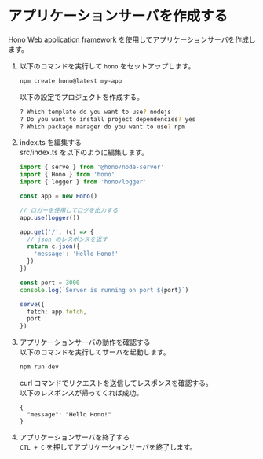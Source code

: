 # アプリケーションサーバを作成する
[Hono Web application framework](https://hono.dev/) を使用してアプリケーションサーバを作成します。

1. 以下のコマンドを実行して `hono` をセットアップします。  

    ```bash
    npm create hono@latest my-app
    ```

    以下の設定でプロジェクトを作成する。
    ```bash
    ? Which template do you want to use? nodejs
    ? Do you want to install project dependencies? yes
    ? Which package manager do you want to use? npm
    ```

2. index.ts を編集する  
src/index.ts を以下のように編集します。

    ```typescript
    import { serve } from '@hono/node-server'
    import { Hono } from 'hono'
    import { logger } from 'hono/logger'

    const app = new Hono()

    // ロガーを使用してログを出力する
    app.use(logger())

    app.get('/', (c) => {
      // json のレスポンスを返す
      return c.json({
        'message': 'Hello Hono!'
      })
    })

    const port = 3000
    console.log(`Server is running on port ${port}`)

    serve({
      fetch: app.fetch,
      port
    })
    ```

3. アプリケーションサーバの動作を確認する  
以下のコマンドを実行してサーバを起動します。

    ```bash
    npm run dev
    ```

    curl コマンドでリクエストを送信してレスポンスを確認する。  
    以下のレスポンスが帰ってくれば成功。

    ```
    {
      "message": "Hello Hono!"
    }
    ```

4. アプリケーションサーバを終了する  
`CTL + C` を押してアプリケーションサーバを終了します。
